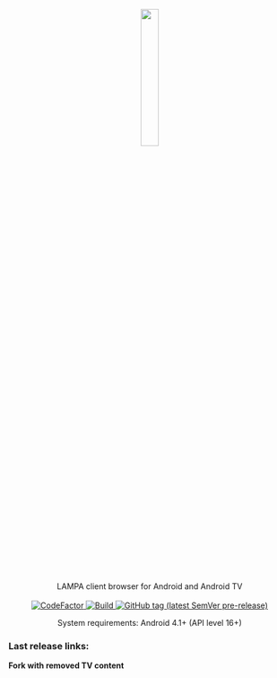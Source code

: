 <p align="center" style="text-align: center">
  <img src="https://github.com/yumata/lampa/blob/main/img/logo-icon.svg" width="25%"><br/>
</p>
  <br/>
<p align="center">
  LAMPA client browser for Android and Android TV
  <br/>
  <br/>
  <a href="https://github.com/lampa-app/LAMPA/issues">
    <img src="https://img.shields.io/badge/contributions-welcome-brightgreen.svg?style=flat" alt="CodeFactor" />
  </a>
  <a href="https://github.com/lampa-app/LAMPA/actions/workflows/android.yml" rel="nofollow">
    <img src="https://img.shields.io/github/actions/workflow/status/lampa-app/LAMPA/android.yml?logo=Github" alt="Build" />
  </a>
  <a href="https://github.com/lampa-app/LAMPA/tags" rel="nofollow">
    <img alt="GitHub tag (latest SemVer pre-release)" src="https://img.shields.io/github/v/tag/lampa-app/LAMPA?include_prereleases&label=version"/>
  </a>
</p>
<p align="center">
System requirements: Android 4.1+ (API level 16+)
</p>

### Last release links:

**Fork with removed TV content**